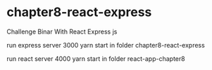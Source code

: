 # chapter8-react-express
Challenge Binar With React Express js

run express server 3000
yarn start in folder chapter8-react-express

run react server 4000
yarn start in folder react-app-chapter8
